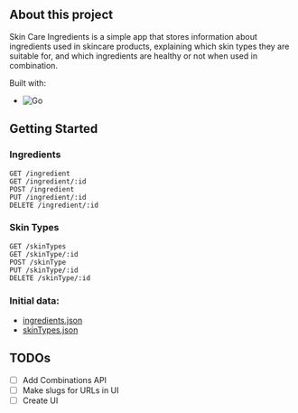 ## About this project
Skin Care Ingredients is a simple app that stores information about ingredients used in skincare products, explaining which skin types they are suitable for, and which ingredients are healthy or not when used in combination.

Built with:
* ![Go](https://img.shields.io/badge/go-%2300ADD8.svg?style=for-the-badge&logo=go&logoColor=white)

## Getting Started

### Ingredients
	GET /ingredient
	GET /ingredient/:id
	POST /ingredient
	PUT /ingredient/:id
	DELETE /ingredient/:id

### Skin Types
	GET /skinTypes
	GET /skinType/:id
	POST /skinType
	PUT /skinType/:id
	DELETE /skinType/:id

### Initial data:
* <a href="./ingredients.json">ingredients.json</a>
* <a href="./skinTypes.json">skinTypes.json</a>

## TODOs

- [ ] Add Combinations API
- [ ] Make slugs for URLs in UI
- [ ] Create UI